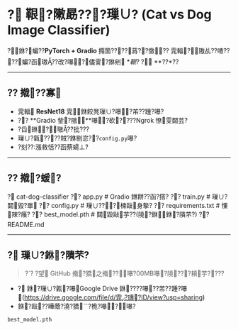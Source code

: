 ﻿# ? 鞎?敶勗???璅∪? (Cat vs Dog Image Classifier)?銝?蝙??**PyTorch + Gradio** 撱箇????蔣??憿?? 雿輻?隞乩??喳????蝙?函璈??改?嚗?儘霅?銝剜 **鞎?* ? **??*??---## ?? 撠??寡- 雿輻 **ResNet18** 雿銝餃凳璅∪?嚗?芾??踵?嚗?- ?? **Gradio 鈭?隞**嚗?砍????Ngrok 憭雯閮芸?- ?舀銝?璈??批???- 璅∪?甈????賊?銝剔恣??`config.py`嚗?- ?刻??漲敹恬??函蔡蝪⊥?---## ?? 撠?蝯?? cat-dog-classifier?? app.py # Gradio 銝餅??函?撘??? train.py # 璅∪?閮毀?單?? config.py # 璅∪???楝敺身摰??? requirements.txt # 憟辣?瘙??? best_model.pth # 閮毀敺芋??(隢?銝銝?隤芣?)?? README.md---## ? 璅∪?銝?隤芣?> ?? ?望 GitHub 撠?獢之撠??嚗?00MB嚗?隢???頛芋????- ? 銝?璅∪?甈?嚗Google Drive 銝????嚗??芾??踵?嚗(https://drive.google.com/file/d/雿?瑼?ID/view?usp=sharing)- 銝?敺??曄蔭?澆?獢?桅?嚗?嚗?```bashbest_model.pth